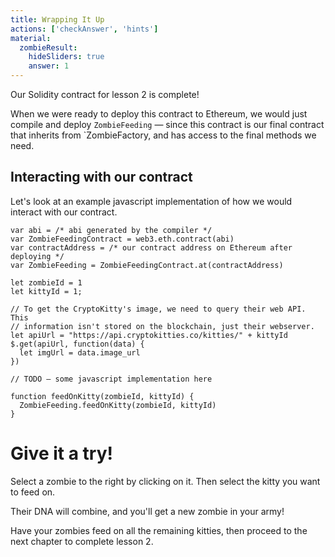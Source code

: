 ```yaml
---
title: Wrapping It Up
actions: ['checkAnswer', 'hints']
material:
  zombieResult:
    hideSliders: true
    answer: 1
---
```


Our Solidity contract for lesson 2 is complete! 

When we were ready to deploy this contract to Ethereum, we would just compile and deploy `ZombieFeeding` — since this contract is our final contract that inherits from `ZombieFactory, and has access to the final methods we need.

## Interacting with our contract

Let's look at an example javascript implementation of how we would interact with our contract.

```
var abi = /* abi generated by the compiler */
var ZombieFeedingContract = web3.eth.contract(abi)
var contractAddress = /* our contract address on Ethereum after deploying */
var ZombieFeeding = ZombieFeedingContract.at(contractAddress)

let zombieId = 1
let kittyId = 1;

// To get the CryptoKitty's image, we need to query their web API. This
// information isn't stored on the blockchain, just their webserver.
let apiUrl = "https://api.cryptokitties.co/kitties/" + kittyId
$.get(apiUrl, function(data) {
  let imgUrl = data.image_url
})

// TODO — some javascript implementation here

function feedOnKitty(zombieId, kittyId) {
  ZombieFeeding.feedOnKitty(zombieId, kittyId)
}
```

# Give it a try!

Select a zombie to the right by clicking on it. Then select the kitty you want to feed on.

Their DNA will combine, and you'll get a new zombie in your army!

Have your zombies feed on all the remaining kitties, then proceed to the next chapter to complete lesson 2.
